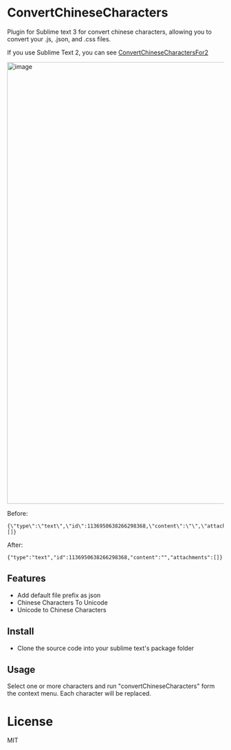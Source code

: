 # ConvertChineseCharacters

Plugin for Sublime text 3 for convert chinese characters, allowing you to convert your .js, .json, and .css files.

If you use Sublime Text 2, you can see <a href="https://github.com/thunkli/ConvertChineseCharactersFor2">ConvertChineseCharactersFor2</a>

<img width="1026" alt="image" src="https://github.com/DerikZhang/ConvertChineseCharacters/assets/9244137/2ddb6c73-9500-4f61-bad3-324ae48556f7">

Before:
```
{\"type\":\"text\",\"id\":1136950638266298368,\"content\":\"\",\"attachments\":[]}
```

After:
```
{"type":"text","id":1136950638266298368,"content":"","attachments":[]}
```

## Features

* Add default file prefix as json
* Chinese Characters To Unicode
* Unicode to Chinese Characters

## Install

* Clone the source code into your sublime text's package folder


## Usage

Select one or more characters and run "convertChineseCharacters" form the context menu. Each character will be replaced.

# License

MIT
